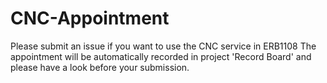 # CNC-Appointment
Please submit an issue if you want to use the CNC service in ERB1108
The appointment will be automatically recorded in project 'Record Board' and please have a look before your submission.
